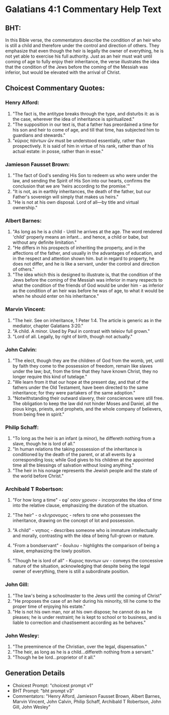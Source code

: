 # Galatians 4:1 Commentary Help Text

## BHT:
In this Bible verse, the commentators describe the condition of an heir who is still a child and therefore under the control and direction of others. They emphasize that even though the heir is legally the owner of everything, he is not yet able to exercise his full authority. Just as an heir must wait until coming of age to fully enjoy their inheritance, the verse illustrates the idea that the condition of the Jews before the coming of the Messiah was inferior, but would be elevated with the arrival of Christ.

## Choicest Commentary Quotes:
### Henry Alford:
1. "The fact is, the antitype breaks through the type, and disturbs it: as is the case, wherever the idea of inheritance is spiritualized."
2. "The supposition in our text is, that a father has preordained a time for his son and heir to come of age, and till that time, has subjected him to guardians and stewards."
3. "κύριος πάντων ὤν must be understood essentially, rather than prospectively. It is said of him in virtue of his rank, rather than of his actual estate: in posse, rather than in esse."

### Jamieson Fausset Brown:
1. "The fact of God's sending His Son to redeem us who were under the law, and sending the Spirit of His Son into our hearts, confirms the conclusion that we are 'heirs according to the promise.'" 
2. "It is not, as in earthly inheritances, the death of the father, but our Father's sovereign will simply that makes us heirs." 
3. "He is not at his own disposal. Lord of all—by title and virtual ownership."

### Albert Barnes:
1. "As long as he is a child - Until he arrives at the age. The word rendered 'child' properly means an infant... and hence, a child or babe, but without any definite limitation." 
2. "He differs in his prospects of inheriting the property, and in the affections of the father, and usually in the advantages of education, and in the respect and attention shown him. but in regard to property, he does not differ, and he is like a servant, under the control and direction of others."
3. "The idea which this is designed to illustrate is, that the condition of the Jews before the coming of the Messiah was inferior in many respects to what the condition of the friends of God would be under him - as inferior as the condition of an heir was before he was of age, to what it would be when he should enter on his inheritance."

### Marvin Vincent:
1. "The heir. See on inheritance, 1 Peter 1:4. The article is generic as in the mediator, chapter Galatians 3:20."
2. "A child. A minor. Used by Paul in contrast with teleiov full grown."
3. "Lord of all. Legally, by right of birth, though not actually."

### John Calvin:
1. "The elect, though they are the children of God from the womb, yet, until by faith they come to the possession of freedom, remain like slaves under the law; but, from the time that they have known Christ, they no longer require this kind of tutelage."
2. "We learn from it that our hope at the present day, and that of the fathers under the Old Testament, have been directed to the same inheritance; for they were partakers of the same adoption."
3. "Notwithstanding their outward slavery, their consciences were still free. The obligation to keep the law did not hinder Moses and Daniel, all the pious kings, priests, and prophets, and the whole company of believers, from being free in spirit."

### Philip Schaff:
1. "To long as the heir is an infant (a minor), he differeth nothing from a slave, though he is lord of all." 
2. "In human relations the taking possession of the inheritance is conditioned by the death of the parent, or at all events by a corresponding loss; while God gives to his children at the appointed time all the blessings of salvation without losing anything."
3. "The heir in his nonage represents the Jewish people and the state of the world before Christ."

### Archibald T Robertson:
1. "For how long a time" - εφ' οσον χρονον - incorporates the idea of time into the relative clause, emphasizing the duration of the situation. 

2. "The heir" - ο κληρονομος - refers to one who possesses the inheritance, drawing on the concept of lot and possession. 

3. "A child" - νηπιος - describes someone who is immature intellectually and morally, contrasting with the idea of being full-grown or mature. 

4. "From a bondservant" - δουλου - highlights the comparison of being a slave, emphasizing the lowly position. 

5. "Though he is lord of all" - Κυριος παντων ων - conveys the concessive nature of the situation, acknowledging that despite being the legal owner of everything, there is still a subordinate position.

### John Gill:
1. "The law's being a schoolmaster to the Jews until the coming of Christ"
2. "He proposes the case of an heir during his minority, till he come to the proper time of enjoying his estate."
3. "He is not his own man, nor at his own dispose; he cannot do as he pleases; he is under restraint; he is kept to school or to business, and is liable to correction and chastisement according as he behaves."

### John Wesley:
1. "The preeminence of the Christian, over the legal, dispensation."
2. "The heir, as long as he is a child...differeth nothing from a servant."
3. "Though he be lord...proprietor of it all."


## Generation Details
- Choicest Prompt: "choicest prompt v1"
- BHT Prompt: "bht prompt v3"
- Commentators: "Henry Alford, Jamieson Fausset Brown, Albert Barnes, Marvin Vincent, John Calvin, Philip Schaff, Archibald T Robertson, John Gill, John Wesley"
